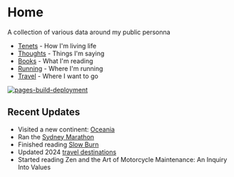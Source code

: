 # Home

A collection of various data around my public personna

* [Tenets](tenets.md) - How I'm living life
* [Thoughts](thoughts.md) - Things I'm saying
* [Books](books.md) - What I'm reading
* [Running](running.md) - Where I'm running
* [Travel](travel.md) - Where I want to go



[![pages-build-deployment](https://github.com/dubrie/dubrie.github.io/actions/workflows/pages/pages-build-deployment/badge.svg?branch=gh-pages)](https://github.com/dubrie/dubrie.github.io/actions/workflows/pages/pages-build-deployment)

## Recent Updates
* Visited a new continent: [Oceania](travel.md)
* Ran the [Sydney Marathon](running.md)
* Finished reading [Slow Burn](archive/books/slow-burn.md)
* Updated 2024 [travel destinations](travel.md)
* Started reading Zen and the Art of Motorcycle Maintenance: An Inquiry Into Values
